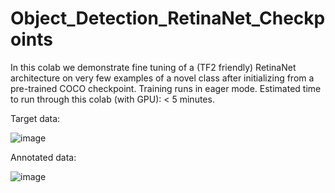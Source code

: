 # Object_Detection_RetinaNet_Checkpoints
In this colab we demonstrate fine tuning of a (TF2 friendly) RetinaNet architecture on very few examples of a novel class after initializing from a pre-trained COCO checkpoint. Training runs in eager mode.  Estimated time to run through this colab (with GPU): &lt; 5 minutes.

Target data:

![image](https://user-images.githubusercontent.com/64538407/113986010-0f357f00-984d-11eb-8bd6-aa985f59dba6.png)

Annotated data:


![image](https://user-images.githubusercontent.com/64538407/113986162-38560f80-984d-11eb-8d0b-e57346f39439.png)












